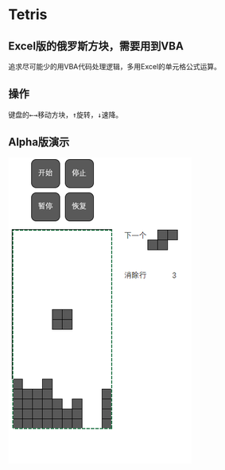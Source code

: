 # Tetris
## Excel版的俄罗斯方块，需要用到VBA

追求尽可能少的用VBA代码处理逻辑，多用Excel的单元格公式运算。

## 操作
键盘的<kbd>←</kbd><kbd>→</kbd>移动方块，<kbd>↑</kbd>旋转，<kbd>↓</kbd>速降。

## Alpha版演示
![Alpha-Demo](./alpha-demo.gif)
